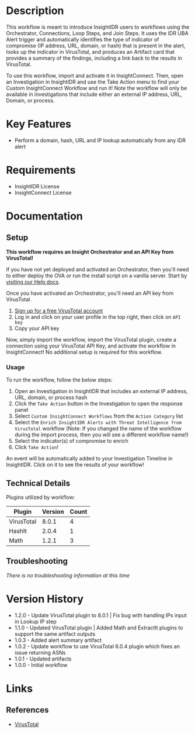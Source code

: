 # Description

This workflow is meant to introduce InsightIDR users to workflows using the Orchestrator, Connections, Loop Steps, and Join Steps. It uses the IDR UBA Alert trigger and automatically identifies the type of indicator of compromise (IP address, URL, domain, or hash) that is present in the alert, looks up the indicator in VirusTotal, and produces an Artifact card that provides a summary of the findings, including a link back to the results in VirusTotal.

To use this workflow, import and activate it in InsightConnect. Then, open an Investigation in InsightIDR and use the Take Action menu to find your Custom InsightConnect Workflow and run it! Note the workflow will only be available in investigations that include either an external IP address, URL, Domain, or process.

# Key Features

* Perform a domain, hash, URL and IP lookup automatically from any IDR alert

# Requirements

* InsightIDR License
* InsightConnect License

# Documentation

## Setup

**This workflow requires an Insight Orchestrator and an API Key from VirusTotal!**

If you have not yet deployed and activated an Orchestrator, then you'll need to either deploy the OVA or run the install script on a vanilla server. Start by [visiting our Help docs](https://docs.rapid7.com/insightconnect/install-and-activate-the-orchestrator).

Once you have activated an Orchestrator, you'll need an API key from VirusTotal.

1. [Sign up for a free VirusTotal account](https://www.virustotal.com/gui/join-us)
2. Log in and click on your user profile in the top right, then click on `API key`
3. Copy your API key

Now, simply import the workflow, import the VirusTotal plugin, create a connection using your VirusTotal API Key, and activate the workflow in InsightConnect! No additional setup is required for this workflow.

### Usage

To run the workflow, follow the below steps:

1. Open an Investigation in InsightIDR that includes an external IP address, URL, domain, or process hash
2. Click the `Take Action` button in the Investigation to open the response panel
3. Select `Custom InsightConnect Workflows` from the `Action Category` list
4. Select the `Enrich InsightIDR Alerts with Threat Intelligence from VirusTotal` workflow (Note: If you changed the name of the workflow during the import process, then you will see a different workflow name!)
5. Select the indicator(s) of compromise to enrich
6. Click `Take Action`!

An event will be automatically added to your Investigation Timeline in InsightIDR. Click on it to see the results of your workflow!

## Technical Details

Plugins utilized by workflow:

|Plugin|Version|Count|
|----|----|--------|
|VirusTotal|8.0.1|4|
|HashIt|2.0.4|1|
|Math|1.2.1|3|

## Troubleshooting

_There is no troubleshooting information at this time_

# Version History

* 1.2.0 - Update VirusTotal plugin to 8.0.1 | Fix bug with handling IPs input in Lookup IP step
* 1.1.0 - Updated VirusTotal plugin | Added Math and ExtractIt plugins to support the same artifact outputs
* 1.0.3 - Added alert summary artifact
* 1.0.2 - Update workflow to use VirusTotal 6.0.4 plugin which fixes an issue returning ASNs
* 1.0.1 - Updated artifacts
* 1.0.0 - Initial workflow

# Links

## References
* [VirusTotal](https://virustotal.com)
